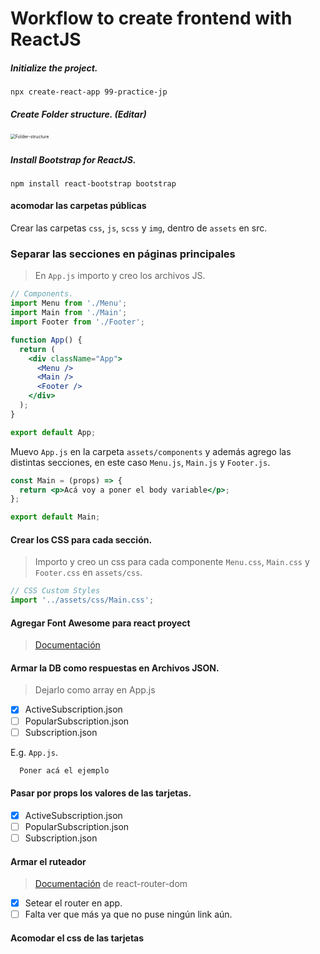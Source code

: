 # Workflow to create frontend with ReactJS

##### Initialize the project. 

```shell
npx create-react-app 99-practice-jp
```

##### Create Folder structure. (Editar)

<img src="/Users/jp/Documents/JPDevM/Dev/JPDevM CV on GitHub/node_practice/99-Practice_JP/public/images/docs/Folder-structure.png" alt="Folder-structure" style="zoom:50%;" />

##### 

##### Install Bootstrap for ReactJS.

```shell
npm install react-bootstrap bootstrap
```

#### acomodar las carpetas públicas

Crear las carpetas `css`, `js`, `scss` y `img`, dentro de `assets` en src.

### Separar las secciones en páginas principales

> En `App.js` importo y creo los archivos JS.

```jsx
// Components.
import Menu from './Menu';
import Main from './Main';
import Footer from './Footer';

function App() {
  return (
    <div className="App">
      <Menu />
      <Main />
      <Footer />
    </div>
  );
}

export default App;
```

Muevo `App.js` en la carpeta `assets/components` y además agrego las distintas secciones, en este caso `Menu.js`, `Main.js` y `Footer.js`.

```jsx
const Main = (props) => {
  return <p>Acá voy a poner el body variable</p>;
};

export default Main;
```

#### Crear los CSS para cada sección.

> Importo y creo un css para cada componente `Menu.css`, `Main.css` y `Footer.css` en `assets/css`.

```jsx
// CSS Custom Styles
import '../assets/css/Main.css';
```

#### Agregar Font Awesome para react proyect

> [Documentación](https://www.npmjs.com/package/@fortawesome/react-fontawesome)

#### Armar la DB como respuestas en Archivos JSON.

> Dejarlo como array en App.js

- [x] ActiveSubscription.json
- [ ] PopularSubscription.json
- [ ] Subscription.json

E.g. `App.js`.

```js
  Poner acá el ejemplo
```

#### Pasar por props los valores de las tarjetas.

- [x] ActiveSubscription.json
- [ ] PopularSubscription.json
- [ ] Subscription.json

#### Armar el ruteador

> [Documentación](https://reactrouter.com/web/guides/quick-start) de react-router-dom

- [x] Setear el router en app.
- [ ] Falta ver que más ya que no puse ningún link aún.

#### Acomodar el css de las tarjetas

